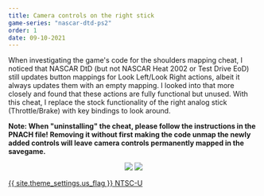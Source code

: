 ```yaml
---
title: Camera controls on the right stick
game-series: "nascar-dtd-ps2"
order: 1
date: 09-10-2021
---
```


When investigating the game's code for the shoulders mapping cheat, I noticed that NASCAR DtD (but not NASCAR Heat 2002 or Test Drive EoD)
still updates button mappings for Look Left/Look Right actions, albeit it always updates them with an empty mapping.
I looked into that more closely and found that these actions are fully functional but unused.
With this cheat, I replace the stock functionality of the right analog stick (Throttle/Brake) with key bindings to look around.

**Note: When "uninstalling" the cheat, please follow the instructions in the PNACH file!
Removing it without first making the code unmap the newly added controls will leave camera controls permanently mapped in the savegame.**

<p class="mod-screenshot" align="center">
<a href="{% link assets/img/posts/console-codes-2/nascar-lookaround-2.jpg %}"><img src="{% link assets/img/posts/console-codes-2/nascar-lookaround-2.jpg %}"></a>
<a href="{% link assets/img/posts/console-codes-2/nascar-lookaround-1.jpg %}"><img src="{% link assets/img/posts/console-codes-2/nascar-lookaround-1.jpg %}"></a>
</p>

<a href="https://github.com/CookiePLMonster/Console-Cheat-Codes/blob/master/PS2/NASCAR%20Dirt%20to%20Daytona/Camera%20controls%20on%20right%20stick/2EA87CC5_lookaround.pnach" class="button" role="button" target="_blank">{{ site.theme_settings.us_flag }} NTSC-U</a>
